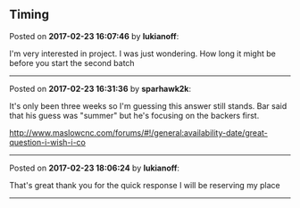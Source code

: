 ## Timing
Posted on **2017-02-23 16:07:46** by **lukianoff**:

I'm very interested in project. I was just wondering. How long it might be before you start the second batch

---

Posted on **2017-02-23 16:31:36** by **sparhawk2k**:

It's only been three weeks so I'm guessing this answer still stands. Bar said that his guess was "summer" but he's focusing on the backers first.



http://www.maslowcnc.com/forums/#!/general:availability-date/great-question-i-wish-i-co

---

Posted on **2017-02-23 18:06:24** by **lukianoff**:

That's great thank you for the quick  response I will be reserving my place

---

